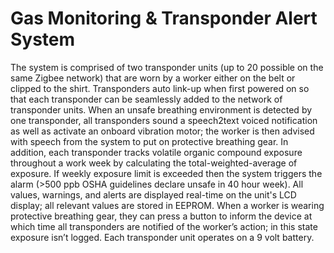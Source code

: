 # Gas Monitoring &amp; Transponder Alert System

The system is comprised of two transponder units (up to 20 possible on the same Zigbee network) that are worn by a worker either on the belt or clipped to the shirt. Transponders auto link-up when first powered on so that each transponder can be seamlessly added to the network of transponder units. When an unsafe breathing environment is detected by one transponder, all transponders sound a speech2text voiced notification as well as activate an onboard vibration motor; the worker is then advised with speech from the system to put on protective breathing gear. In addition, each transponder tracks volatile organic compound exposure throughout a work week by calculating the total-weighted-average of exposure. If weekly exposure limit is exceeded then the system triggers the alarm (>500 ppb OSHA guidelines declare unsafe in 40 hour week). All values, warnings, and alerts are displayed real-time on the unit's LCD display; all relevant values are stored in EEPROM. When a worker is wearing protective breathing gear, they can press a button to inform the device at which time all transponders are notified of the worker’s action; in this state exposure isn’t logged. Each transponder unit operates on a 9 volt battery.

